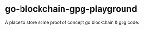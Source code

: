 # go-blockchain-gpg-playground
A place to store some proof of concept go blockchain &amp; gpg code.
